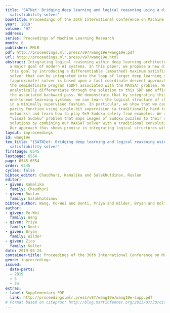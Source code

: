 ```yaml
---
title: 'SATNet: Bridging deep learning and logical reasoning using a differentiable
  satisfiability solver'
booktitle: Proceedings of the 36th International Conference on Machine Learning
year: '2019'
volume: '97'
address: 
series: Proceedings of Machine Learning Research
month: 0
publisher: PMLR
pdf: http://proceedings.mlr.press/v97/wang19e/wang19e.pdf
url: http://proceedings.mlr.press/v97/wang19e.html
abstract: Integrating logical reasoning within deep learning architectures has been
  a major goal of modern AI systems. In this paper, we propose a new direction toward
  this goal by introducing a differentiable (smoothed) maximum satisfiability (MAXSAT)
  solver that can be integrated into the loop of larger deep learning systems. Our
  (approximate) solver is based upon a fast coordinate descent approach to solving
  the semidefinite program (SDP) associated with the MAXSAT problem. We show how to
  analytically differentiate through the solution to this SDP and efficiently solve
  the associated backward pass. We demonstrate that by integrating this solver into
  end-to-end learning systems, we can learn the logical structure of challenging problems
  in a minimally supervised fashion. In particular, we show that we can learn the
  parity function using single-bit supervision (a traditionally hard task for deep
  networks) and learn how to play 9x9 Sudoku solely from examples. We also solve a
  “visual Sudoku” problem that maps images of Sudoku puzzles to their associated logical
  solutions by combining our MAXSAT solver with a traditional convolutional architecture.
  Our approach thus shows promise in integrating logical structures within deep learning.
layout: inproceedings
id: wang19e
tex_title: "{SATN}et: Bridging deep learning and logical reasoning using a differentiable
  satisfiability solver"
firstpage: 6545
lastpage: 6554
page: 6545-6554
order: 6545
cycles: false
bibtex_editor: Chaudhuri, Kamalika and Salakhutdinov, Ruslan
editor:
- given: Kamalika
  family: Chaudhuri
- given: Ruslan
  family: Salakhutdinov
bibtex_author: Wang, Po-Wei and Donti, Priya and Wilder, Bryan and Kolter, Zico
author:
- given: Po-Wei
  family: Wang
- given: Priya
  family: Donti
- given: Bryan
  family: Wilder
- given: Zico
  family: Kolter
date: 2019-05-24
container-title: Proceedings of the 36th International Conference on Machine Learning
genre: inproceedings
issued:
  date-parts:
  - 2019
  - 5
  - 24
extras:
- label: Supplementary PDF
  link: http://proceedings.mlr.press/v97/wang19e/wang19e-supp.pdf
# Format based on citeproc: http://blog.martinfenner.org/2013/07/30/citeproc-yaml-for-bibliographies/
---
```

